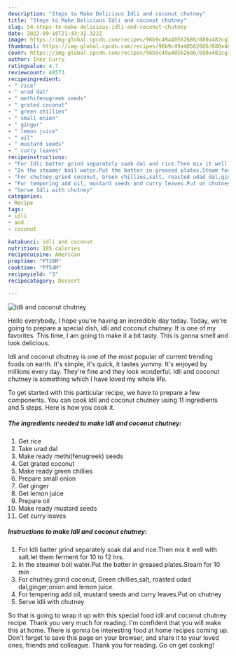 ```yaml
---
description: "Steps to Make Delicious Idli and coconut chutney"
title: "Steps to Make Delicious Idli and coconut chutney"
slug: 54-steps-to-make-delicious-idli-and-coconut-chutney
date: 2022-09-16T21:43:32.322Z
image: https://img-global.cpcdn.com/recipes/96b9c49a40562686/680x482cq70/idli-and-coconut-chutney-recipe-main-photo.jpg
thumbnail: https://img-global.cpcdn.com/recipes/96b9c49a40562686/680x482cq70/idli-and-coconut-chutney-recipe-main-photo.jpg
cover: https://img-global.cpcdn.com/recipes/96b9c49a40562686/680x482cq70/idli-and-coconut-chutney-recipe-main-photo.jpg
author: Inez Curry
ratingvalue: 4.7
reviewcount: 48573
recipeingredient:
- " rice"
- " urad dal"
- " methifenugreek seeds"
- " grated coconut"
- " green chillies"
- " small onion"
- " ginger"
- " lemon juice"
- " oil"
- " mustard seeds"
- " curry leaves"
recipeinstructions:
- "For Idli batter grind separately soak dal and rice.Then mix it well with salt.let them ferment for 10 to 12 hrs."
- "In the steamer boil water.Put the batter in greased plates.Steam for 10 min"
- "For chutney.grind coconut, Green chillies,salt, roasted udad dal,ginger,onion and lemon juice."
- "For tempering add oil, mustard seeds and curry leaves.Put on chutney"
- "Serve Idli with chutney"
categories:
- Recipe
tags:
- idli
- and
- coconut

katakunci: idli and coconut 
nutrition: 185 calories
recipecuisine: American
preptime: "PT28M"
cooktime: "PT54M"
recipeyield: "3"
recipecategory: Dessert

---
```



![Idli and coconut chutney](https://img-global.cpcdn.com/recipes/96b9c49a40562686/680x482cq70/idli-and-coconut-chutney-recipe-main-photo.jpg)

Hello everybody, I hope you're having an incredible day today. Today, we're going to prepare a special dish, idli and coconut chutney. It is one of my favorites. This time, I am going to make it a bit tasty. This is gonna smell and look delicious.



Idli and coconut chutney is one of the most popular of current trending foods on earth. It's simple, it's quick, it tastes yummy. It's enjoyed by millions every day. They're fine and they look wonderful. Idli and coconut chutney is something which I have loved my whole life.


To get started with this particular recipe, we have to prepare a few components. You can cook idli and coconut chutney using 11 ingredients and 5 steps. Here is how you cook it.

<!--inarticleads1-->

##### The ingredients needed to make Idli and coconut chutney:

1. Get  rice
1. Take  urad dal
1. Make ready  methi(fenugreek) seeds
1. Get  grated coconut
1. Make ready  green chillies
1. Prepare  small onion
1. Get  ginger
1. Get  lemon juice
1. Prepare  oil
1. Make ready  mustard seeds
1. Get  curry leaves




<!--inarticleads2-->

##### Instructions to make Idli and coconut chutney:

1. For Idli batter grind separately soak dal and rice.Then mix it well with salt.let them ferment for 10 to 12 hrs.
1. In the steamer boil water.Put the batter in greased plates.Steam for 10 min
1. For chutney.grind coconut, Green chillies,salt, roasted udad dal,ginger,onion and lemon juice.
1. For tempering add oil, mustard seeds and curry leaves.Put on chutney
1. Serve Idli with chutney




So that is going to wrap it up with this special food idli and coconut chutney recipe. Thank you very much for reading. I'm confident that you will make this at home. There is gonna be interesting food at home recipes coming up. Don't forget to save this page on your browser, and share it to your loved ones, friends and colleague. Thank you for reading. Go on get cooking!
